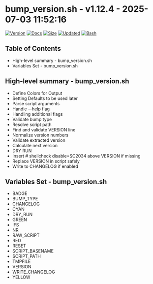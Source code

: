 # bump_version.sh - v1.12.4 - 2025-07-03 11:52:16

[![Version](https://img.shields.io/badge/version-1.12.4-purple.svg)](./bump_version.sh)
[![Docs](https://img.shields.io/badge/docs-generated-orange.svg)](./docs/bump_version.md)
[![Size](https://img.shields.io/badge/size-6.8KB-yellow)](./bump_version.sh)
[![Updated](https://img.shields.io/badge/updated-2025--07--03-blue)](./bump_version.sh)
[![Bash](https://img.shields.io/badge/bash-5--2--21-red)](https://www.gnu.org/software/bash/)

## Table of Contents
- High-level summary - bump_version.sh
- Variables Set - bump_version.sh

## High-level summary - bump_version.sh
- Define Colors for Output
- Setting Defaults to be used later
- Parse script arguments
- Handle --help flag
- Handling additional flags
- Validate bump type
- Resolve script path
- Find and validate VERSION line
- Normalize version numbers
- Validate extracted version
- Calculate next version
- DRY RUN
- Insert # shellcheck disable=SC2034 above VERSION if missing
- Replace VERSION in script safely
- Write to CHANGELOG if enabled

## Variables Set - bump_version.sh
- BADGE
- BUMP_TYPE
- CHANGELOG
- CYAN
- DRY_RUN
- GREEN
- IFS
- NR
- RAW_SCRIPT
- RED
- RESET
- SCRIPT_BASENAME
- SCRIPT_PATH
- TMPFILE
- VERSION
- WRITE_CHANGELOG
- YELLOW
